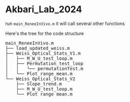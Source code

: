 # Akbari_Lab_2024

run `main_ReneeInVivo.m` 
it will call several other functions 

Here's the tree for the code structure
<pre>
main_ReneeInVivo.m
├── load_updated_weiss.m
├── Weiss_Optical_Stats_V1.m
│   ├── M_W_U_test_loop.m
│   ├── Permutation_test_loop
│   │   └── permutationTest.m
│   └── Plot_range_mean.m
└── Weiss_Optical_Stats_V2
    ├── Slope_trend.m
    ├── M_W_U_test_loop.m
    └── Plot_range_mean.m  
</pre>



